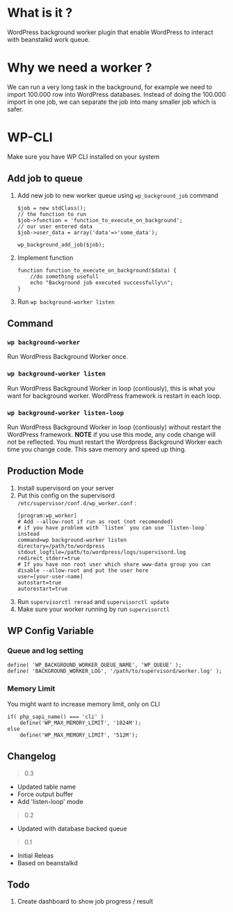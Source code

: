 # What is it ?
WordPress background worker plugin that enable WordPress to interact with beanstalkd work queue. 

# Why we need a worker ?
We can run a very long task in the background, for example we need to import 100.000 row into WordPress databases. Instead of doing the 100.000 import in one job, we can separate the job into many smaller job which is safer.

# WP-CLI
Make sure you have WP CLI installed on your system

## Add job to queue

1. Add new job to new worker queue using `wp_background_job` command 
    ```
    $job = new stdClass();  
    // the function to run  
    $job->function = 'function_to_execute_on_background';  
    // our user entered data  
    $job->user_data = array('data'=>'some_data');
    
    wp_background_add_job($job);
    ```
2. Implement function 
    ```
    function function_to_execute_on_background($data) {
        //do something usefull
        echo "Background job executed successfully\n";
    }
    ```
3. Run `wp background-worker listen`

## Command

###  `wp background-worker`

Run WordPress Background Worker once. 

###  `wp background-worker listen`

Run WordPress Background Worker in loop (contiously), this is what you want for background worker. WordPress framework is restart in each loop.


###  `wp background-worker listen-loop`

Run WordPress Background Worker in loop (contiously) without restart the WordPress framework. **NOTE** if you use this mode, any code change will not be reflected. You must restart the Wordpress Background Worker each time you change code. This save memory and speed up thing. 

## Production Mode

1. Install supervisord on your server
2. Put this config on the supervisord `/etc/supervisor/conf.d/wp_worker.conf` :
    ```
    [program:wp_worker]
    # Add --allow-root if run as root (not recomended)
    # if you have problem with `listen` you can use `listen-loop` instead 
    command=wp background-worker listen 
    directory=/path/to/wordpress
    stdout_logfile=/path/to/wordpress/logs/supervisord.log
    redirect_stderr=true
    # If you have non root user which share www-data group you can disable --allow-root and put the user here 
    user=[your-user-name]
    autostart=true
    autorestart=true
    ```
3. Run `supervisorctl reread` and `supervisorctl update`
4. Make sure your worker running by run `supervisorctl`

## WP Config Variable


### Queue and log setting
```
define( 'WP_BACKGROUND_WORKER_QUEUE_NAME', 'WP_QUEUE' );
define( 'BACKGROUND_WORKER_LOG', '/path/to/supervisord/worker.log' );
```

### Memory Limit

You might want to increase memory limit, only on CLI

```
if( php_sapi_name() === 'cli' )
    define('WP_MAX_MEMORY_LIMIT', '1024M');
else
    define('WP_MAX_MEMORY_LIMIT', '512M');

```

## Changelog
> 0.3
- Updated table name
- Force output buffer 
- Add 'listen-loop' mode

> 0.2
- Updated with database backed queue

> 0.1
- Initial Releas
- Based on beanstalkd

## Todo
1. Create dashboard to show job progress / result
